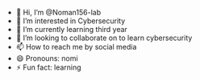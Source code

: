 - 👋 Hi, I’m @Noman156-lab
- 👀 I’m interested in Cybersecurity
- 🌱 I’m currently learning third year
- 💞️ I’m looking to collaborate on to learn cybersecurity
- 📫 How to reach me by social media
- 😄 Pronouns: nomi
- ⚡ Fun fact: learning

<!---
Noman156-lab/Noman156-lab is a ✨ special ✨ repository because its `README.md` (this file) appears on your GitHub profile.
You can click the Preview link to take a look at your changes.
--->
